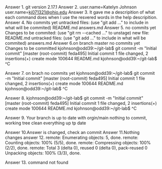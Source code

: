 Answer 1. git version 2.17.1
Answer 2. user.name=Katelyn Johnson
          user.name=kj071321@ohio.edu
Answer 3.
It gave me a descripition of what each command does when I use the resvered words in the help descripition.
Answer 4.
No commits yet 
untracked files:
  (use "git add <files>..." to include in what will be commited)
           README.md
           answers.md
Answer 5.
no commits yet
Changes to be commited:
(use "git rm --cached <files>..." to unstage)
    new file:    README.md
untracked files:
  (use "git add <files>..." to include in what will be commited)
           answers.md
Answer 6.on branch master
no commits yet 
Changes to be committed
kjohnson@odd39:~/git-lab$ git commit -m "Initial commit"
[master (root-commit) feda495] Initial commit
 1 file changed, 2 insertions(+)
 create mode 100644 README.md
kjohnson@odd39:~/git-lab$ ^C

Answer 7.
on brach 
no commits yet 
kjohnson@odd39:~/git-lab$ git commit -m "Initial commit"
[master (root-commit) feda495] Initial commit
 1 file changed, 2 insertions(+)
 create mode 100644 README.md
kjohnson@odd39:~/git-lab$ ^C

Answer 8.
kjohnson@odd39:~/git-lab$ git commit -m "Initial commit"
[master (root-commit) feda495] Initial commit
 1 file changed, 2 insertions(+)
 create mode 100644 README.md
kjohnson@odd39:~/git-lab$ ^C




Answer 9.
Your branch is up to date with orgin/main
nothing to commit, working tree clean 
everything up tp date 


Answer 10.Answer is changed, check an commit 
Answer 11.Nothing changes
answer 12.
remote: Enumerating objects: 5, done.
remote: Counting objects: 100% (5/5), done.
remote: Compressing objects: 100% (2/2), done.
remote: Total 3 (delta 0), reused 0 (delta 0), pack-reused 0
Unpacking objects: 100% (3/3), done.






Answer 13. command not found
